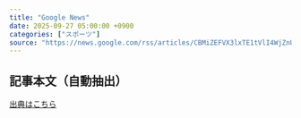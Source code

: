 ```yaml
---
title: "Google News"
date: 2025-09-27 05:00:00 +0900
categories: ["スポーツ"]
source: "https://news.google.com/rss/articles/CBMiZEFVX3lxTE1tVlI4WjZnUDhYaFg3OFdjWElaM2RtN1pIYVB4MGNlUjRqbGZnWFR3U2tRSHNEc2QtZWs3ajNpb3YyUW1QRUZMeWQ3TDRiTDdxVHRTcXd2XzQ5b2xvY3R0b3pBaV8?oc=5"
---
```


## 記事本文（自動抽出）
<body class="y0K44d EA71Tc" id="readabilityBody"></body>

[出典はこちら](https://news.google.com/rss/articles/CBMiZEFVX3lxTE1tVlI4WjZnUDhYaFg3OFdjWElaM2RtN1pIYVB4MGNlUjRqbGZnWFR3U2tRSHNEc2QtZWs3ajNpb3YyUW1QRUZMeWQ3TDRiTDdxVHRTcXd2XzQ5b2xvY3R0b3pBaV8?oc=5)
